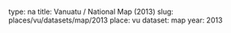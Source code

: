 type: na
title: Vanuatu / National Map (2013)
slug: places/vu/datasets/map/2013
place: vu
dataset: map
year: 2013
